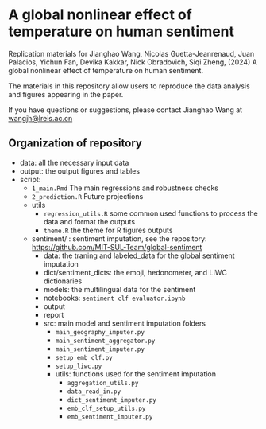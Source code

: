 # A global nonlinear effect of temperature on human sentiment

Replication materials for Jianghao Wang, Nicolas Guetta-Jeanrenaud, Juan Palacios, Yichun Fan, Devika Kakkar, Nick Obradovich, Siqi Zheng, (2024) A global nonlinear effect of temperature on human sentiment.

The materials in this repository allow users to reproduce the data analysis and figures appearing in the paper.

If you have questions or suggestions, please contact Jianghao Wang at wangjh@lreis.ac.cn


## Organization of repository
- data: all the necessary input data 
- output: the output figures and tables
- script:
  - `1_main.Rmd`  The main regressions and robustness checks
  - `2_prediction.R`  Future projections 
  - utils
    - `regression_utils.R`  some common used functions to process the data and format the outputs
    - `theme.R` the theme for R figures outputs
  - sentiment/ : sentiment imputation, see the repository: https://github.com/MIT-SUL-Team/global-sentiment
    - data: the traning and labeled_data for the global sentiment imputation
    - dict/sentiment_dicts: the emoji, hedonometer, and LIWC dictionaries
    - models: the multilingual data for the sentiment
    - notebooks: `sentiment clf evaluator.ipynb`
    - output
    - report
    - src: main model and sentiment imputation folders
      - `main_geography_imputer.py`
      - `main_sentiment_aggregator.py`
      - `main_sentiment_imputer.py`
      - `setup_emb_clf.py`
      - `setup_liwc.py`
      - utils: functions used for the sentiment imputation
        - `aggregation_utils.py`
        - `data_read_in.py`
        - `dict_sentiment_imputer.py`
        - `emb_clf_setup_utils.py`
        - `emb_sentiment_imputer.py`

